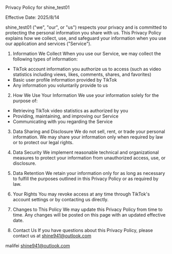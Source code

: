 Privacy Policy for shine_test01

Effective Date: 2025/8/14

shine_test01 ("we", "our", or "us") respects your privacy and is committed to protecting the personal information you share with us. This Privacy Policy explains how we collect, use, and safeguard your information when you use our application and services ("Service").

1. Information We Collect
When you use our Service, we may collect the following types of information:
- TikTok account information you authorize us to access (such as video statistics including views, likes, comments, shares, and favorites)
- Basic user profile information provided by TikTok
- Any information you voluntarily provide to us

2. How We Use Your Information
We use your information solely for the purpose of:
- Retrieving TikTok video statistics as authorized by you
- Providing, maintaining, and improving our Service
- Communicating with you regarding the Service

3. Data Sharing and Disclosure
We do not sell, rent, or trade your personal information. We may share your information only when required by law or to protect our legal rights.

4. Data Security
We implement reasonable technical and organizational measures to protect your information from unauthorized access, use, or disclosure.

5. Data Retention
We retain your information only for as long as necessary to fulfill the purposes outlined in this Privacy Policy or as required by law.

6. Your Rights
You may revoke access at any time through TikTok's account settings or by contacting us directly.

7. Changes to This Policy
We may update this Privacy Policy from time to time. Any changes will be posted on this page with an updated effective date.

8. Contact Us
If you have questions about this Privacy Policy, please contact us at shine941@outlook.com

malifei 
shine941@outlook.com
